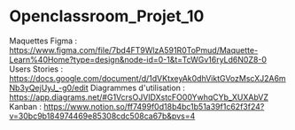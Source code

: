 # Openclassroom_Projet_10

Maquettes Figma : https://www.figma.com/file/7bd4FT9WlzA591R0ToPmud/Maquette-Learn%40Home?type=design&node-id=0-1&t=TcWGv16ryLd6N0Z8-0
Users Stories : https://docs.google.com/document/d/1dVKtxeyAk0dhViktGVozMscXJ2A6mNb3yQejUyJ_-g0/edit
Diagrammes d'utilisation : https://app.diagrams.net/#G1VcrsOJVIDXstcFO00YwhqCYb_XUXAbVZ
Kanban : https://www.notion.so/ff7499f0d18b4bc1b51a39f1c62f3f24?v=30bc9b184974469e85308cdc508ca67b&pvs=4
